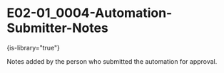 # E02-01_0004-Automation-Submitter-Notes

{is-library="true"}

<snippet id="E02-01_0004-Automation-Submitter-Notes_snippet">



Notes added by the person who submitted the automation for approval.


</snippet>